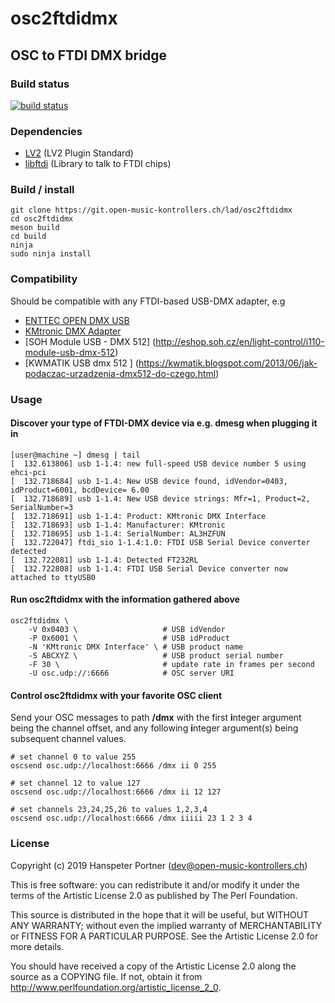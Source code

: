 # osc2ftdidmx

## OSC to FTDI DMX bridge

### Build status

[![build status](https://gitlab.com/OpenMusicKontrollers/osc2ftdidmx/badges/master/build.svg)](https://gitlab.com/OpenMusicKontrollers/osc2ftdidmx/commits/master)

### Dependencies

* [LV2](http://lv2plug.in/) (LV2 Plugin Standard)
* [libftdi](https://www.intra2net.com/en/developer/libftdi/index.php) (Library to talk to FTDI chips)

### Build / install

	git clone https://git.open-music-kontrollers.ch/lad/osc2ftdidmx
	cd osc2ftdidmx
	meson build
	cd build
	ninja
	sudo ninja install

### Compatibility

Should be compatible with any FTDI-based USB-DMX adapter, e.g

* [ENTTEC OPEN DMX USB](https://www.enttec.co.uk/en/product/controls/dmx-usb-interfaces/open-dmx-usb/)
* [KMtronic DMX Adapter](https://info.kmtronic.com/kmtronic-dmx-adapter.html)
* [SOH Module USB - DMX 512] (http://eshop.soh.cz/en/light-control/i110-module-usb-dmx-512)
* [KWMATIK USB dmx 512 ] (https://kwmatik.blogspot.com/2013/06/jak-podaczac-urzadzenia-dmx512-do-czego.html)

### Usage

#### Discover your type of FTDI-DMX device via e.g. dmesg when plugging it in

	[user@machine ~] dmesg | tail
	[  132.613806] usb 1-1.4: new full-speed USB device number 5 using ehci-pci
	[  132.718684] usb 1-1.4: New USB device found, idVendor=0403, idProduct=6001, bcdDevice= 6.00
	[  132.718689] usb 1-1.4: New USB device strings: Mfr=1, Product=2, SerialNumber=3
	[  132.718691] usb 1-1.4: Product: KMtronic DMX Interface
	[  132.718693] usb 1-1.4: Manufacturer: KMtronic
	[  132.718695] usb 1-1.4: SerialNumber: AL3HZFUN
	[  132.722047] ftdi_sio 1-1.4:1.0: FTDI USB Serial Device converter detected
	[  132.722081] usb 1-1.4: Detected FT232RL
	[  132.722808] usb 1-1.4: FTDI USB Serial Device converter now attached to ttyUSB0

#### Run osc2ftdidmx with the information gathered above

	osc2ftdidmx \
		-V 0x0403 \                   # USB idVendor
		-P 0x6001 \                   # USB idProduct
		-N 'KMtronic DMX Interface' \ # USB product name
		-S ABCXYZ \                   # USB product serial number
		-F 30 \                       # update rate in frames per second
		-U osc.udp://:6666            # OSC server URI

#### Control osc2ftdidmx with your favorite OSC client

Send your OSC messages to path **/dmx** with the first **i**nteger argument
being the channel offset, and any following **i**nteger argument(s) being
subsequent channel values.

	# set channel 0 to value 255
	oscsend osc.udp://localhost:6666 /dmx ii 0 255

	# set channel 12 to value 127
	oscsend osc.udp://localhost:6666 /dmx ii 12 127

	# set channels 23,24,25,26 to values 1,2,3,4
	oscsend osc.udp://localhost:6666 /dmx iiiii 23 1 2 3 4

### License

Copyright (c) 2019 Hanspeter Portner (dev@open-music-kontrollers.ch)

This is free software: you can redistribute it and/or modify
it under the terms of the Artistic License 2.0 as published by
The Perl Foundation.

This source is distributed in the hope that it will be useful,
but WITHOUT ANY WARRANTY; without even the implied warranty of
MERCHANTABILITY or FITNESS FOR A PARTICULAR PURPOSE. See the
Artistic License 2.0 for more details.

You should have received a copy of the Artistic License 2.0
along the source as a COPYING file. If not, obtain it from
<http://www.perlfoundation.org/artistic_license_2_0>.
